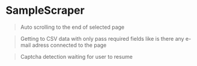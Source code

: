 # SampleScraper
>Auto scrolling to the end of selected page 

>Getting to CSV data with only pass required fields like is there any e-mail adress connected to the page

>Captcha detection waiting for user to resume 
